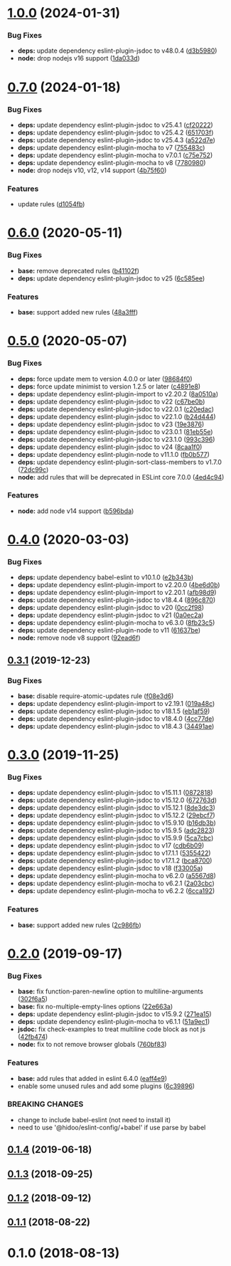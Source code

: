 # [1.0.0](https://github.com/hidoo/eslint-config/compare/v0.7.0...v1.0.0) (2024-01-31)


### Bug Fixes

* **deps:** update dependency eslint-plugin-jsdoc to v48.0.4 ([d3b5980](https://github.com/hidoo/eslint-config/commit/d3b59800ccf5ff050f10b76f8a3b632913aca472))
* **node:** drop nodejs v16 support ([1da033d](https://github.com/hidoo/eslint-config/commit/1da033d4c43d98f78e12537bce6ebbbd354fe802))



# [0.7.0](https://github.com/hidoo/eslint-config/compare/v0.6.0...v0.7.0) (2024-01-18)


### Bug Fixes

* **deps:** update dependency eslint-plugin-jsdoc to v25.4.1 ([cf20222](https://github.com/hidoo/eslint-config/commit/cf20222693693d0435b7ad1f24e0b0c26c3c91ad))
* **deps:** update dependency eslint-plugin-jsdoc to v25.4.2 ([651703f](https://github.com/hidoo/eslint-config/commit/651703f3a0bccddc48ba5be15eba9a347aea61e9))
* **deps:** update dependency eslint-plugin-jsdoc to v25.4.3 ([a522d7e](https://github.com/hidoo/eslint-config/commit/a522d7e0a7a00cccd566fb5bd84685b09776bb5e))
* **deps:** update dependency eslint-plugin-mocha to v7 ([755483c](https://github.com/hidoo/eslint-config/commit/755483c3b5a111bff520a21817d0268bfbb1efc1))
* **deps:** update dependency eslint-plugin-mocha to v7.0.1 ([c75e752](https://github.com/hidoo/eslint-config/commit/c75e75208583b7fad1a8de470e010a349c107011))
* **deps:** update dependency eslint-plugin-mocha to v8 ([7780980](https://github.com/hidoo/eslint-config/commit/77809805678f4c03b873535fc8aaafa5d4d4515e))
* **node:** drop nodejs v10, v12, v14 support ([4b75f60](https://github.com/hidoo/eslint-config/commit/4b75f600e9dc3bb3c5b28d4b1ce8007af91a3d61))


### Features

* update rules ([d1054fb](https://github.com/hidoo/eslint-config/commit/d1054fbc44bde0b0b2f08a5ea6462916e6b56903))



# [0.6.0](https://github.com/hidoo/eslint-config/compare/v0.5.0...v0.6.0) (2020-05-11)


### Bug Fixes

* **base:** remove deprecated rules ([b41102f](https://github.com/hidoo/eslint-config/commit/b41102f4cbcfa9fa7feae8eb766ac721f8468132))
* **deps:** update dependency eslint-plugin-jsdoc to v25 ([6c585ee](https://github.com/hidoo/eslint-config/commit/6c585ee11f933152b4497e0d80c966df2d6ae649))


### Features

* **base:** support added new rules ([48a3fff](https://github.com/hidoo/eslint-config/commit/48a3fff06fb4ade516c1be349df0f8262e5e6e94))



# [0.5.0](https://github.com/hidoo/eslint-config/compare/v0.4.0...v0.5.0) (2020-05-07)


### Bug Fixes

* **deps:** force update mem to version 4.0.0 or later ([98684f0](https://github.com/hidoo/eslint-config/commit/98684f084326798a8ca0019b7bee683c3b1dba95))
* **deps:** force update minimist to version 1.2.5 or later ([c4891e8](https://github.com/hidoo/eslint-config/commit/c4891e8c233bd8a5f1b085437794df30c27a46d3))
* **deps:** update dependency eslint-plugin-import to v2.20.2 ([8a0510a](https://github.com/hidoo/eslint-config/commit/8a0510ac4560b5b555162ed15d458a3798618c14))
* **deps:** update dependency eslint-plugin-jsdoc to v22 ([c67be0b](https://github.com/hidoo/eslint-config/commit/c67be0ba55ede9d4825033f62ba72775e07e576b))
* **deps:** update dependency eslint-plugin-jsdoc to v22.0.1 ([c20edac](https://github.com/hidoo/eslint-config/commit/c20edac09c0f72a4b72443edf213fdf4d0f1dae8))
* **deps:** update dependency eslint-plugin-jsdoc to v22.1.0 ([b24d444](https://github.com/hidoo/eslint-config/commit/b24d444bcea6634c5f6673f74ae0a1173dcf0f83))
* **deps:** update dependency eslint-plugin-jsdoc to v23 ([19e3876](https://github.com/hidoo/eslint-config/commit/19e3876b60ae0bcd362c8a6e26370545adbb462c))
* **deps:** update dependency eslint-plugin-jsdoc to v23.0.1 ([81eb55e](https://github.com/hidoo/eslint-config/commit/81eb55e0dd960fab1d66cd4c3cfc7137c5e38181))
* **deps:** update dependency eslint-plugin-jsdoc to v23.1.0 ([993c396](https://github.com/hidoo/eslint-config/commit/993c39602c599950db5677ba37e4ca8e8c387a14))
* **deps:** update dependency eslint-plugin-jsdoc to v24 ([8caa1f0](https://github.com/hidoo/eslint-config/commit/8caa1f01a76ae83a8ebdfd27818f168d1dd033cd))
* **deps:** update dependency eslint-plugin-node to v11.1.0 ([fb0b577](https://github.com/hidoo/eslint-config/commit/fb0b577e7c08d9c1d7521cc534fb2b403e84cfd8))
* **deps:** update dependency eslint-plugin-sort-class-members to v1.7.0 ([72dc99c](https://github.com/hidoo/eslint-config/commit/72dc99c89a311ae0a99a540dbe9c49c4f7b8b4db))
* **node:** add rules that will be deprecated in ESLint core 7.0.0 ([4ed4c94](https://github.com/hidoo/eslint-config/commit/4ed4c94d37e48aa537afc573bfebc2f7d2108be0))


### Features

* **node:** add node v14 support ([b596bda](https://github.com/hidoo/eslint-config/commit/b596bda1a3d5fda53a83498678963c38d5166e10))



# [0.4.0](https://github.com/hidoo/eslint-config/compare/v0.3.1...v0.4.0) (2020-03-03)


### Bug Fixes

* **deps:** update dependency babel-eslint to v10.1.0 ([e2b343b](https://github.com/hidoo/eslint-config/commit/e2b343b337af632745e5ef32611ca3df0b775240))
* **deps:** update dependency eslint-plugin-import to v2.20.0 ([4be6d0b](https://github.com/hidoo/eslint-config/commit/4be6d0bb2ae7788c1ef916fa010fd9cb1f355725))
* **deps:** update dependency eslint-plugin-import to v2.20.1 ([afb98d9](https://github.com/hidoo/eslint-config/commit/afb98d98cbfbf8d0c9c01dd0a446eb81d7016c89))
* **deps:** update dependency eslint-plugin-jsdoc to v18.4.4 ([896c870](https://github.com/hidoo/eslint-config/commit/896c870f2ba35fff1bf703899d7795a368c6150b))
* **deps:** update dependency eslint-plugin-jsdoc to v20 ([0cc2f98](https://github.com/hidoo/eslint-config/commit/0cc2f9842f4b25b0a1755fad5d05cd6285742cef))
* **deps:** update dependency eslint-plugin-jsdoc to v21 ([0a0ec2a](https://github.com/hidoo/eslint-config/commit/0a0ec2a41982272dc33bb4778196b733c1b8dd34))
* **deps:** update dependency eslint-plugin-mocha to v6.3.0 ([8fb23c5](https://github.com/hidoo/eslint-config/commit/8fb23c5551dd94c97d5d2d1c058253c9fc4ff3d4))
* **deps:** update dependency eslint-plugin-node to v11 ([61637be](https://github.com/hidoo/eslint-config/commit/61637be47d52cc78c04c936c001c15c71ad13036))
* **node:** remove node v8 support ([92ead6f](https://github.com/hidoo/eslint-config/commit/92ead6fff784ce98e3661bf166f9c67c4e0e9d10))



## [0.3.1](https://github.com/hidoo/eslint-config/compare/v0.3.0...v0.3.1) (2019-12-23)


### Bug Fixes

* **base:** disable require-atomic-updates rule ([f08e3d6](https://github.com/hidoo/eslint-config/commit/f08e3d665df919f881b6996dd2d8ef059f541c2a))
* **deps:** update dependency eslint-plugin-import to v2.19.1 ([019a48c](https://github.com/hidoo/eslint-config/commit/019a48c47d15903405330f9d3bd0d1b3a20e9704))
* **deps:** update dependency eslint-plugin-jsdoc to v18.1.5 ([eb1af59](https://github.com/hidoo/eslint-config/commit/eb1af591102abd52e39a7be380aa051794366d84))
* **deps:** update dependency eslint-plugin-jsdoc to v18.4.0 ([4cc77de](https://github.com/hidoo/eslint-config/commit/4cc77dee7864f1aa4db1ad04ca81749b7c71958f))
* **deps:** update dependency eslint-plugin-jsdoc to v18.4.3 ([34491ae](https://github.com/hidoo/eslint-config/commit/34491ae1612d09cb1503cd2d38b23badb76f1b23))



# [0.3.0](https://github.com/hidoo/eslint-config/compare/v0.2.0...v0.3.0) (2019-11-25)


### Bug Fixes

* **deps:** update dependency eslint-plugin-jsdoc to v15.11.1 ([0872818](https://github.com/hidoo/eslint-config/commit/08728185b0c631cca5042349c5c738833e51bdab))
* **deps:** update dependency eslint-plugin-jsdoc to v15.12.0 ([672763d](https://github.com/hidoo/eslint-config/commit/672763dc421387dd4e1cf70944dc71f1c818c99a))
* **deps:** update dependency eslint-plugin-jsdoc to v15.12.1 ([8de3dc3](https://github.com/hidoo/eslint-config/commit/8de3dc3ab505a215471af60008ed6f39f8162fa2))
* **deps:** update dependency eslint-plugin-jsdoc to v15.12.2 ([29ebcf7](https://github.com/hidoo/eslint-config/commit/29ebcf78eb329b19d96a68b53516fee2573276bf))
* **deps:** update dependency eslint-plugin-jsdoc to v15.9.10 ([b16db3b](https://github.com/hidoo/eslint-config/commit/b16db3b8a5e8bd05dfd88c29f5af201184c0df73))
* **deps:** update dependency eslint-plugin-jsdoc to v15.9.5 ([adc2823](https://github.com/hidoo/eslint-config/commit/adc2823e334c1c483c944a020bfd939101dc0043))
* **deps:** update dependency eslint-plugin-jsdoc to v15.9.9 ([5ca7cbc](https://github.com/hidoo/eslint-config/commit/5ca7cbc15b0f3b3d266a35a551e42b4552577dd3))
* **deps:** update dependency eslint-plugin-jsdoc to v17 ([cdb6b09](https://github.com/hidoo/eslint-config/commit/cdb6b09847f060d40011462f055a135e77d0f56c))
* **deps:** update dependency eslint-plugin-jsdoc to v17.1.1 ([5355422](https://github.com/hidoo/eslint-config/commit/5355422ff8ae6ae7a9b5ee7bb13057fc8ca712ee))
* **deps:** update dependency eslint-plugin-jsdoc to v17.1.2 ([bca8700](https://github.com/hidoo/eslint-config/commit/bca87005c26bd51228f1f17f678c1f2bdd414f12))
* **deps:** update dependency eslint-plugin-jsdoc to v18 ([f33005a](https://github.com/hidoo/eslint-config/commit/f33005ac61acd233d403727f27af46d5b1647618))
* **deps:** update dependency eslint-plugin-mocha to v6.2.0 ([a5567d8](https://github.com/hidoo/eslint-config/commit/a5567d8db9a44bc4555b265f9e746c999120fc6e))
* **deps:** update dependency eslint-plugin-mocha to v6.2.1 ([2a03cbc](https://github.com/hidoo/eslint-config/commit/2a03cbca8464e80924f14582acdcac101bbf7553))
* **deps:** update dependency eslint-plugin-mocha to v6.2.2 ([6cca192](https://github.com/hidoo/eslint-config/commit/6cca19227578d44eed1747c04f6342690c71de47))


### Features

* **base:** support added new rules ([2c986fb](https://github.com/hidoo/eslint-config/commit/2c986fb89ce47686cff32c309fac18ba00628f90))



# [0.2.0](https://github.com/hidoo/eslint-config/compare/v0.1.4...v0.2.0) (2019-09-17)


### Bug Fixes

* **base:** fix function-paren-newline option to multiline-arguments ([302f6a5](https://github.com/hidoo/eslint-config/commit/302f6a50ee5f88784bcaff875c72fc5ca814a4b1))
* **base:** fix no-multiple-empty-lines options ([22e663a](https://github.com/hidoo/eslint-config/commit/22e663a4a2ac4199fe776dd6ecfaefd273657f20))
* **deps:** update dependency eslint-plugin-jsdoc to v15.9.2 ([271ea15](https://github.com/hidoo/eslint-config/commit/271ea1524bf12bc8890499567de7c37be6d7ddd9))
* **deps:** update dependency eslint-plugin-mocha to v6.1.1 ([51a9ec1](https://github.com/hidoo/eslint-config/commit/51a9ec19685174210fd69990477ce5ba2863f731))
* **jsdoc:** fix check-examples to treat multiline code block as not js ([42fb474](https://github.com/hidoo/eslint-config/commit/42fb4742e15f6cf80713ffdd987a727c7c002b56))
* **node:** fix to not remove browser globals ([760bf83](https://github.com/hidoo/eslint-config/commit/760bf839e0fa2ae1ad2124c5c95028d0163f12c2))


### Features

* **base:** add rules that added in eslint 6.4.0 ([eaff4e9](https://github.com/hidoo/eslint-config/commit/eaff4e90486f72a9cd6a24e0cb83b5f6826bc523))
* enable some unused rules and add some plugins ([6c39896](https://github.com/hidoo/eslint-config/commit/6c398965672f92f6dca6a47e207daeba137973ff))


### BREAKING CHANGES

* change to include babel-eslint (not need to install it)
* need to use '@hidoo/eslint-config/+babel' if use parse by babel



## [0.1.4](https://github.com/hidoo/eslint-config/compare/v0.1.3...v0.1.4) (2019-06-18)



## [0.1.3](https://github.com/hidoo/eslint-config/compare/v0.1.2...v0.1.3) (2018-09-25)



## [0.1.2](https://github.com/hidoo/eslint-config/compare/v0.1.1...v0.1.2) (2018-09-12)



## [0.1.1](https://github.com/hidoo/eslint-config/compare/v0.1.0...v0.1.1) (2018-08-22)



# 0.1.0 (2018-08-13)



